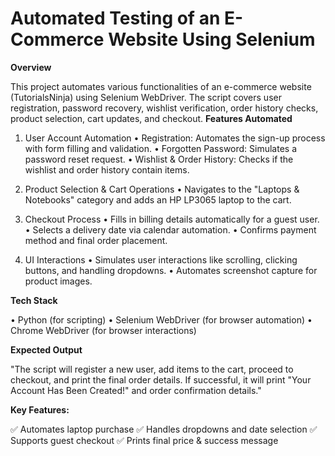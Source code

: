 # Automated Testing of an E-Commerce Website Using Selenium
**Overview**

This project automates various functionalities of an e-commerce website (TutorialsNinja) using Selenium WebDriver. The script covers user registration, password recovery, wishlist verification, order history checks, product selection, cart updates, and checkout.
**Features Automated**

1. User Account Automation
• Registration: Automates the sign-up process with form filling and validation.
• Forgotten Password: Simulates a password reset request.
• Wishlist & Order History: Checks if the wishlist and order history contain items.

2. Product Selection & Cart Operations
• Navigates to the "Laptops & Notebooks" category and adds an HP LP3065 laptop to the cart.

3. Checkout Process
• Fills in billing details automatically for a guest user.
• Selects a delivery date via calendar automation.
• Confirms payment method and final order placement.

4. UI Interactions
• Simulates user interactions like scrolling, clicking buttons, and handling dropdowns.
• Automates screenshot capture for product images.

**Tech Stack**

• Python (for scripting)
• Selenium WebDriver (for browser automation)
• Chrome WebDriver (for browser interactions)

**Expected Output**

"The script will register a new user, add items to the cart, proceed to checkout, and print the final order details.
If successful, it will print "Your Account Has Been Created!" and order confirmation details."

**Key Features:**

✅ Automates laptop purchase
✅ Handles dropdowns and date selection
✅ Supports guest checkout
✅ Prints final price & success message

